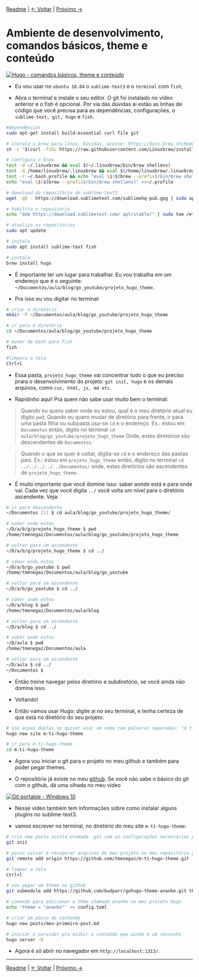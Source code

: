 [Readme](./README.md#publicações "index") | [<- Voltar](./apresentacao-instalacao.md#gohugo "Apresentação e instalação") | [Próximo ->](./estrutura-dos-diretorios.md#estrutura-dos-diretórios "Estrutura dos diretórios")

# Ambiente de desenvolvimento, comandos básicos, theme e conteúdo

[![Hugo - comandos básicos, theme e conteúdo](http://i3.ytimg.com/vi/k6Wot5LZCUA/maxresdefault.jpg
)](https://www.youtube.com/watch?v=k6Wot5LZCUA)

- Eu vou usar no ```ubuntu 18.04``` o ```sublime-text3``` e o ```terminal``` com ```fish```;

- Abra o terminal e instale o seu editor. O git foi instalado no vídeo anterior e o fish é opcional. Por via das dúvidas ai estão as linhas de código que você precisa para as dependências, configurações, o ```sublime-text, git, hugo``` e ```fish```.

```bash
#dependências
sudo apt-get install build-essential curl file git 

# instala o brew para linux. Dúvidas, acesse: https://docs.brew.sh/Homebrew-on-Linux
sh -c "$(curl -fsSL https://raw.githubusercontent.com/Linuxbrew/install/master/install.sh)"

# configura o brew
test -d ~/.linuxbrew && eval $(~/.linuxbrew/bin/brew shellenv)
test -d /home/linuxbrew/.linuxbrew && eval $(/home/linuxbrew/.linuxbrew/bin/brew shellenv)
test -r ~/.bash_profile && echo "eval \$($(brew --prefix)/bin/brew shellenv)" >>~/.bash_profile
echo "eval \$($(brew --prefix)/bin/brew shellenv)" >>~/.profile

# download do repositório do sublime-text3
wget -qO - https://download.sublimetext.com/sublimehq-pub.gpg | sudo apt-key add -

# habilita o repositório
echo "deb https://download.sublimetext.com/ apt/stable/" | sudo tee /etc/apt/sources.list.d/sublime-text.list

# atualiza os repositórios
sudo apt update

# instala
sudo apt install sublime-text fish

# instala
brew install hugo
```

- É importante ter um lugar para trabalhar. Eu vou trabalha em um endereço que é o seguinte: ```~/Documentos/aula/blog/go_youtube/projeto_hugo_theme```.

- Pra isso eu vou digitar no terminal:

```bash
# criar o diretório
mkdir -P ~/Documentos/aula/blog/go_youtube/projeto_hugo_theme

# ir para o diretório
cd ~/Documentos/aula/blog/go_youtube/projeto_hugo_theme

# mudar de bash para fish
fish

#limpara a tela
Ctrl+l
```

- Essa pasta, ```projeto_hugo_theme``` vai concentrar tudo o que eu preciso prara o desenvolvimento do projeto: ```git init, hugo``` e os demais arquivos, como ```css, html, js, md etc```.

- Rapidinho aqui! Pra quem não sabe usar muito bem o terminal:

> Quando eu quero saber onde eu estou, qual é o meu diretório atual eu digito ```pwd```;
Quando eu quero mudar de diretório para frente, ir para uma pasta filha ou subpasta usa-se ```cd``` e o endereço. Ex.: estou em ```Documentos``` então, digito no terminal ```cd aula/blog/go_youtube/projeto_hugo_theme```
Onde, estes diretórios são descendentes de ```Documentos```.

> Quando o que se quer é voltar, digita-se ```cd``` e o endereço das pastas pais. Ex.: estou em ```projeto_hugo_theme``` então, digito no terminal ```cd ../../../../../Documentos/``` onde, estes diretórios são ascendentes de ```projeto_hugo_theme```.

- É muito importante que você domine isso: saber aonde está e para onde vai. Cada vez que você digita ```../``` você volta um nível para o diretório ascendente. Veja:

```bash
# ir para descendente
~/Documentos [1] $ cd aula/blog/go_youtube/projeto_hugo_theme/

# saber onde estou
~/D/a/b/g/projeto_hugo_theme $ pwd
/home/tmenegaz/Documentos/aula/blog/go_youtube/projeto_hugo_theme

# voltar para um ascendente
~/D/a/b/g/projeto_hugo_theme $ cd ../

# saber onde estou
~/D/a/b/go_youtube $ pwd
/home/tmenegaz/Documentos/aula/blog/go_youtube

# voltar para um ascendente
~/D/a/b/go_youtube $ cd ../

# saber onde estou
~/D/a/blog $ pwd
/home/tmenegaz/Documentos/aula/blog

# voltar para um ascendente
~/D/a/blog $ cd ../

# saber onde estou
~/D/aula $ pwd
/home/tmenegaz/Documentos/aula

# voltar para um ascendente
~/D/aula $ cd ../
~/Documentos $ 

```

- Então treine navegar pelos diretório e subdiretório, se você ainda não domina isso.

- Voltando!

- Então vamos usar Hugo: digite ai no seu terminal, e tenha certeza de que está no diretório do seu projeto:

```bash
# use aspas duplas se quiser usar um nome com palavras separadas: "m ti hugo theme" (não recomendado).
hugo new site m-ti-hugo-theme

# ir para m-ti-hugo-theme
cd m-ti-hugo-theme
```

- Agora vou iniciar o git para o projeto no meu github e também para poder pegar themes.

- O repositório já existe no meu [github](https://github.com/tmenegaz). Se você não sabe o básico do git com o github, dá uma olhada no meu vídeo

[![Git portable - Windows 10](http://i3.ytimg.com/vi/CPPl0gNLYVg/hqdefault.jpg)](https://youtu.be/CPPl0gNLYVg)

- Nesse vídeo também tem informações sobre como instalar alguns plugins no sublime-text3.

- vamos escrever no terminal, no diretório do meu site ```m-ti-hugo-theme```:

```bash
# cria uma pasta oculta chamada .git com as configurações necessárias para usar o git, a partir daqui
git init

# posso salvar e recuperar arquivos do meu projeto no meu repositório github
git remote add origin https://github.com/tmenegaz/m-ti-hugo-theme.git

# limpar a tela
Ctrl+l

# vou pegar um theme no github
git submodule add https://github.com/budparr/gohugo-theme-ananke.git themes/ananke

# comando para adicionar o thme chamado ananke no meu projeto Hugo
echo 'theme = "ananke"' >> config.toml

# criar um pouco de conteúdo
hugo new posts/meu-primeiro-post.md

# iniciar o servidor pra exibir o conteúdo que ainda é um rascunho
hugo server -D
```

- Agora é só abrir no navegador em  ```http://localhost:1313/```.

---

[Readme](./README.md#publicações "index") | [<- Voltar](./apresentacao-instalacao.md#gohugo "Apresentação e instalação") | [Próximo ->](./estrutura-dos-diretorios.md#estrutura-dos-diretórios "Estrutura dos diretórios")